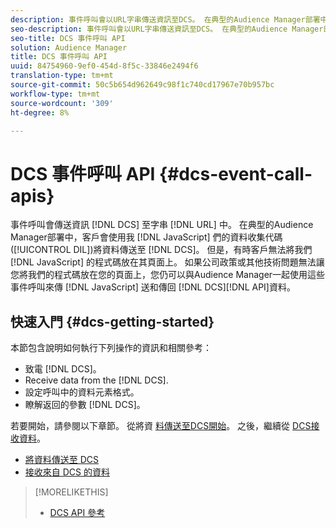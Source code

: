 ```yaml
---
description: 事件呼叫會以URL字串傳送資訊至DCS。 在典型的Audience Manager部署中，客戶會使用我們的JavaScript資料收集代碼(DIL)將資料傳送至DCS。 不過，有時客戶無法將JavaScript程式碼放在其頁面上。 如果公司政策或其他技術問題無法將我們的JavaScript程式碼放在您的頁面上，您仍可以與Audience Manager搭配使用這些事件呼叫API，從DCS傳送和傳回資料。
seo-description: 事件呼叫會以URL字串傳送資訊至DCS。 在典型的Audience Manager部署中，客戶會使用我們的JavaScript資料收集代碼(DIL)將資料傳送至DCS。 不過，有時客戶無法將JavaScript程式碼放在其頁面上。 如果公司政策或其他技術問題無法將我們的JavaScript程式碼放在您的頁面上，您仍可以與Audience Manager搭配使用這些事件呼叫API，從DCS傳送和傳回資料。
seo-title: DCS 事件呼叫 API
solution: Audience Manager
title: DCS 事件呼叫 API
uuid: 84754960-9ef0-454d-8f5c-33846e2494f6
translation-type: tm+mt
source-git-commit: 50c5b654d962649c98f1c740cd17967e70b957bc
workflow-type: tm+mt
source-wordcount: '309'
ht-degree: 8%

---
```



# DCS 事件呼叫 API {#dcs-event-call-apis}

事件呼叫會傳送資訊 [!DNL DCS] 至字串 [!DNL URL] 中。 在典型的Audience Manager部署中，客戶會使用我 [!DNL JavaScript] 們的資料收集代碼([!UICONTROL DIL])將資料傳送至 [!DNL DCS]。 但是，有時客戶無法將我們 [!DNL JavaScript] 的程式碼放在其頁面上。 如果公司政策或其他技術問題無法讓您將我們的程式碼放在您的頁面上，您仍可以與Audience Manager一起使用這些事件呼叫來傳 [!DNL JavaScript] 送和傳回 [!DNL DCS][!DNL API]資料。

## 快速入門 {#dcs-getting-started}

本節包含說明如何執行下列操作的資訊和相關參考：

* 致電 [!DNL DCS]。
* Receive data from the [!DNL DCS].
* 設定呼叫中的資料元素格式。
* 瞭解返回的參數 [!DNL DCS]。

若要開始，請參閱以下章節。 從將資 [料傳送至DCS開始](../../../api/dcs-intro/dcs-event-calls/dcs-url-send.md)。 之後，繼續從 [DCS接收資料](../../../api/dcs-intro/dcs-event-calls/dcs-url-receive.md)。

* [將資料傳送至 DCS](dcs-url-send.md)
* [接收來自 DCS 的資料](dcs-url-receive.md)

>[!MORELIKETHIS]
>
>* [DCS API 參考](../../../api/dcs-intro/dcs-api-reference/dcs-api-methods.md)

